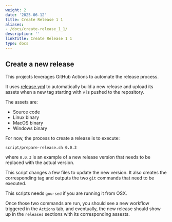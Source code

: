 ```yaml
---
weight: 2
date: '2025-06-12'
title: Create Release 1 1
aliases:
- /docs/create-release_1_1/
description: ''
linkTitle: Create Release 1 1
type: docs
---
```


## Create a new release

This projects leverages GitHub Actions to automate the release process.

It uses [release.yml](https://github.com/juruen/rmapi/blob/master/.github/workflows/release.yml)
to automatically build a new release and upload its assets when a new tag starting with `v`
is pushed to the repository.

The assets are:

- Source code
- Linux binary
- MacOS binary
- Windows binary

For now, the process to create a release is to execute:

```sh
script/prepare-release.sh 0.0.3
```

where `0.0.3` is an example of a new release version that needs to be replaced with the actual version.

This script changes a few files to update  the new version. It also creates the corresponding tag and outputs
the two `git` commands that need to be executed.

This scripts needs `gnu-sed` if you are running it from OSX.

Once those two commands are run, you should see a new workflow triggered in the `Actions` tab, and eventually,
the new release should show up in the `releases` sections  with its corresponding assests.
